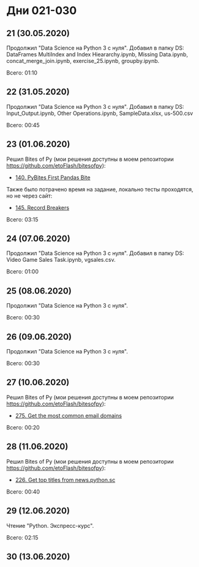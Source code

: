 # Дни 021-030

## 21 (30.05.2020)

Продолжил "Data Science на Python 3 с нуля". Добавил в папку DS: DataFrames MultiIndex and Index Hieararchy.ipynb, Missing Data.ipynb, concat_merge_join.ipynb, exercise_25.ipynb, groupby.ipynb.

Всего: 01:10

## 22 (31.05.2020)

Продолжил "Data Science на Python 3 с нуля". Добавил в папку DS: Input_Output.ipynb, Other Operations.ipynb, SampleData.xlsx, us-500.csv

Всего: 00:45

## 23 (01.06.2020)

Решил Bites of Py (мои решения доступны в моем репозитории https://github.com/etoFlash/bitesofpy):

* [140. PyBites First Pandas Bite](https://codechalleng.es/bites/140/)

Также было потрачено время на задание, локально тесты проходятся, но не через сайт:
* [145. Record Breakers](https://codechalleng.es/bites/145/)

Всего: 03:15

## 24 (07.06.2020)

Продолжил "Data Science на Python 3 с нуля". Добавил в папку DS: Video Game Sales Task.ipynb, vgsales.csv.

Всего: 01:00

## 25 (08.06.2020)

Продолжил "Data Science на Python 3 с нуля".

Всего: 00:30

## 26 (09.06.2020)

Продолжил "Data Science на Python 3 с нуля".

Всего: 00:30


## 27 (10.06.2020)

Решил Bites of Py (мои решения доступны в моем репозитории https://github.com/etoFlash/bitesofpy):

* [275. Get the most common email domains](https://codechalleng.es/bites/275/)

Всего: 00:20

## 28 (11.06.2020)

Решил Bites of Py (мои решения доступны в моем репозитории https://github.com/etoFlash/bitesofpy):

* [226. Get top titles from news.python.sc ](https://codechalleng.es/bites/226/)

Всего: 00:40


## 29 (12.06.2020)

Чтение "Python. Экспресс-курс".

Всего: 02:15

## 30 (13.06.2020)

